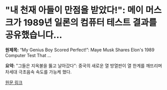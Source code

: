 # "내 천재 아들이 만점을 받았다!": 메이 머스크가 1989년 일론의 컴퓨터 테스트 결과를 공유했습니다...

**원제목:** “My Genius Boy Scored Perfect!”: Maye Musk Shares Elon's 1989 Computer Test That ...

**요약:** "그들은 지옥불을 뚫고 날아갔다": 중국의 새로운 열 방열판이 열 한계를 깨뜨리며 차세대 극초음속 속도를 가능케 했다.

[원문 링크](https://www.rudebaguette.com/en/2025/07/my-genius-boy-scored-perfect-maye-musk-shares-elons-1989-computer-test-that-predicted-the-tech-empire-he-would-one-day-build/)
